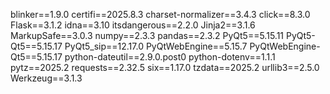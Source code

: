 blinker==1.9.0
certifi==2025.8.3
charset-normalizer==3.4.3
click==8.3.0
Flask==3.1.2
idna==3.10
itsdangerous==2.2.0
Jinja2==3.1.6
MarkupSafe==3.0.3
numpy==2.3.3
pandas==2.3.2
PyQt5==5.15.11
PyQt5-Qt5==5.15.17
PyQt5_sip==12.17.0
PyQtWebEngine==5.15.7
PyQtWebEngine-Qt5==5.15.17
python-dateutil==2.9.0.post0
python-dotenv==1.1.1
pytz==2025.2
requests==2.32.5
six==1.17.0
tzdata==2025.2
urllib3==2.5.0
Werkzeug==3.1.3
